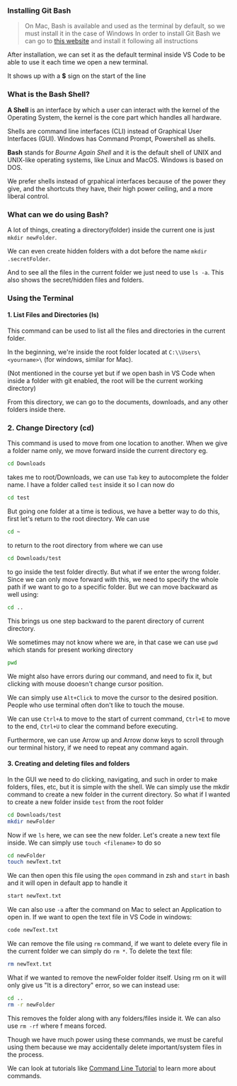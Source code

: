 ### Installing Git Bash

> On Mac, Bash is available and used as the terminal by default, so we must install it in the case of Windows
> In order to install Git Bash we can go to [this website](https://gitforwindows.org/) and install it following all instructions

After installation, we can set it as the default terminal inside VS Code to be able to use it each time we open a new terminal.

It shows up with a **$** sign on the start of the line

### What is the Bash Shell?

**A Shell** is an interface by which a user can interact with the kernel of the Operating System, the kernel is the core part which handles all hardware.

Shells are command line interfaces (CLI) instead of Graphical User Interfaces (GUI). Windows has Command Prompt, Powershell as shells.

**Bash** stands for _Bourne Again Shell_ and it is the default shell of UNIX and UNIX-like operating systems, like Linux and MacOS. Windows is based on DOS.

We prefer shells instead of grpahical interfaces because of the power they give, and the shortcuts they have, their high power ceiling, and a more liberal control.

### What can we do using Bash?

A lot of things, creating a directory(folder) inside the current one is just `mkdir newFolder`.

We can even create hidden folders with a dot before the name `mkdir .secretFolder`.

And to see all the files in the current folder we just need to use `ls -a`. This also shows the secret/hidden files and folders.

### Using the Terminal

#### 1. List Files and Directories (ls)

This command can be used to list all the files and directories in the current folder.

In the beginning, we're inside the root folder located at `C:\\Users\<yourname>\` (for windows, similar for Mac).

(Not mentioned in the course yet but if we open bash in VS Code when inside a folder with git enabled, the root will be the current working directory)

From this directory, we can go to the documents, downloads, and any other folders inside there.

### 2. Change Directory (cd)

This command is used to move from one location to another. When we give a folder name only, we move forward inside the current directory eg.

```bash
cd Downloads
```

takes me to root/Downloads, we can use `Tab` key to autocomplete the folder name. I have a folder called `test` inside it so I can now do

```bash
cd test
```

But going one folder at a time is tedious, we have a better way to do this, first let's return to the root directory. We can use

```bash
cd ~
```

to return to the root directory from where we can use

```bash
cd Downloads/test
```

to go inside the test folder directly. But what if we enter the wrong folder. Since we can only move forward with this,
we need to specify the whole path if we want to go to a specific folder. But we can move backward as well using:

```bash
cd ..
```

This brings us one step backward to the parent directory of current directory.

We sometimes may not know where we are, in that case we can use `pwd` which stands for present working directory

```bash
pwd
```

We might also have errors during our command, and need to fix it, but clicking with mouse dooesn't change cursor position.

We can simply use `Alt+Click` to move the cursor to the desired position. People who use terminal often don't like to touch the mouse.

We can use `Ctrl+A` to move to the start of current command, `Ctrl+E` to move to the end, `Ctrl+U` to clear the command before executing.

Furthermore, we can use Arrow up and Arrow donw keys to scroll through our terminal history, if we need to repeat any command again.

#### 3. Creating and deleting files and folders

In the GUI we need to do clicking, navigating, and such in order to make folders, files, etc, but it is simple with the shell.
We can simply use the mkdir command to create a new folder in the current directory. So what if I wanted to create a new folder inside `test` from the root folder

```bash
cd Downloads/test
mkdir newFolder
```

Now if we `ls` here, we can see the new folder. Let's create a new text file inside. We can simply use `touch <filename>` to do so

```bash
cd newFolder
touch newText.txt
```

We can then open this file using the `open` command in zsh and `start` in bash and it will open in default app to handle it

```bash
start newText.txt
```

We can also use `-a` after the command on Mac to select an Application to open in. If we want to open the text file in VS Code in windows:

```bash
code newText.txt
```

We can remove the file using `rm` command, if we want to delete every file in the current folder we can simply do `rm *`. To delete the text file:

```bash
rm newText.txt
```

What if we wanted to remove the newFolder folder itself. Using rm on it will only give us "It is a directory" error, so we can instead use:

```bash
cd ..
rm -r newFolder
```

This removes the folder along with any folders/files inside it. We can also use `rm -rf` where f means forced.

Though we have much power using these commands, we must be careful using them because we may accidentally delete important/system files in the process.

We can look at tutorials like [Command Line Tutorial](https://learnenough.com/command-line-tutorial) to learn more about commands.
